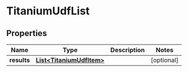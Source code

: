 

# TitaniumUdfList


## Properties

| Name | Type | Description | Notes |
|------------ | ------------- | ------------- | -------------|
|**results** | [**List&lt;TitaniumUdfItem&gt;**](TitaniumUdfItem.md) |  |  [optional] |



